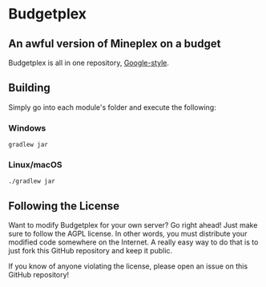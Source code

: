 # Budgetplex
## An awful version of Mineplex on a budget

Budgetplex is all in one repository, [Google-style](https://medium.freecodecamp.com/how-google-builds-a-web-framework-5eeddd691dea).

## Building

Simply go into each module's folder and execute the following:

### Windows

    gradlew jar

### Linux/macOS

    ./gradlew jar

## Following the License

Want to modify Budgetplex for your own server? Go right ahead! Just make sure to
follow the AGPL license. In other words, you must distribute your modified code
somewhere on the Internet. A really easy way to do that is to just fork this
GitHub repository and keep it public.

If you know of anyone violating the license, please open an issue on this GitHub
repository!
